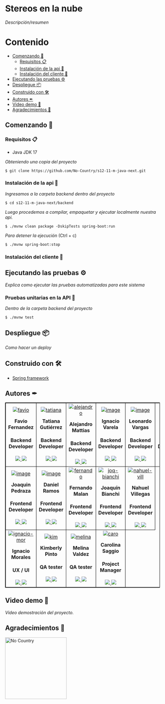 
# Stereos en la nube

_Descripción/resumen_

# Contenido
* [Comenzando 🚀](#Comenzando-)
  * [Requisitos 📋](#Requisitos-)
  * [Instalación de la api 🔧](#Instalación-de-la-api-)
  * [Instalación del cliente 🔨](#Instalación-del-cliente-)
* [Ejecutando las pruebas ⚙️](#Ejecutando-las-pruebas-)
* [Despliegue 📦](#Despliegue-)
* [Construido con 🛠](#construido-con-)
* [Autores ✒](#Autores-)
* [Video demo 🎥](#Video-demo-)
* [Agradecimientos 💝](#Agradecimientos-)

## Comenzando 🚀

### Requisitos 📋

- Java JDK 17

_Obteniendo una copia del proyecto_

```
$ git clone https://github.com/No-Country/s12-11-m-java-next.git
```

### Instalación de la api 🔧

_Ingresamos a la carpeta backend dentro del proyecto_

```
$ cd s12-11-m-java-next/backend
```

_Luego procedemos a compilar, empaquetar y ejecutar localmente nuestra api._

```
$ ./mvnw clean package -DskipTests spring-boot:run
```

_Para detener la ejecución_ (Ctrl + c)

```
$ ./mvnw spring-boot:stop
```

### Instalación del cliente 🔨

## Ejecutando las pruebas ⚙️

_Explica como ejecutar las pruebas automatizadas para este sistema_

### Pruebas unitarias en la API 🔩

_Dentro de la carpeta backend del proyecto_

```
$ ./mvnw test
```

## Despliegue 📦

_Como hacer un deploy_

## Construido con 🛠

* [Spring framework](https://spring.io/)

## Autores ✒

<table align="center" style="border: 1px #000000 solid">
	<tbody align="center">
		<tr>
   <td style="border: 1px #000000 solid">
<a href='https://postimg.cc/Hj8LfmCm' target='_blank'><img src='https://i.postimg.cc/Hj8LfmCm/favio.jpg' border='0' alt='favio'/></a>
        <h4 style="margin-top: 1rem;">Favio Fernandez</h4>
        <h4 style="margin-top: 1rem;">Backend Developer</h4>
          <a href="https://github.com/faviofz" target="_blank">
            <img src="https://img.shields.io/static/v1?style=for-the-badge&message=GitHub&color=172B4D&logo=GitHub&logoColor=FFFFFF&label="/>
          </a>
          <a href="https://www.linkedin.com/in/faviofernandez/" target="_blank">
            <img src="https://img.shields.io/badge/linkedin%20-%230077B5.svg?&style=for-the-badge&logo=linkedin&logoColor=white"/>
          </a>
      </td>
   <td style="border: 1px #000000 solid">
<a href='https://postimg.cc/Tpr33cwH' target='_blank'><img src='https://i.postimg.cc/Tpr33cwH/tatiana.jpg' border='0' alt='tatiana'/></a>
        <h4 style="margin-top: 1rem;">Tatiana Gutiérrez</h4>
        <h4 style="margin-top: 1rem;">Backend Developer</h4>
          <a href="https://github.com/J0AQUINPEDRAZA" target="_blank">
            <img src="https://img.shields.io/static/v1?style=for-the-badge&message=GitHub&color=172B4D&logo=GitHub&logoColor=FFFFFF&label="/>
          </a>
          <a href="https://www.linkedin.com/in/gutierrez-tatiana/ target="_blank">
            <img src="https://img.shields.io/badge/linkedin%20-%230077B5.svg?&style=for-the-badge&logo=linkedin&logoColor=white"/>
          </a>
      </td>
      <td style="border: 1px #000000 solid">
<a href='https://postimg.cc/wyZj7fLn' target='_blank'><img src='https://i.postimg.cc/wyZj7fLn/alejandro.jpg' border='0' alt='alejandro'/></a>
        <h4 style="margin-top: 1rem;">Alejandro Mattias</h4>
        <h4 style="margin-top: 1rem;">Backend Developer</h4>
          <a href="https://github.com/J0AQUINPEDRAZA" target="_blank">
            <img src="https://img.shields.io/static/v1?style=for-the-badge&message=GitHub&color=172B4D&logo=GitHub&logoColor=FFFFFF&label="/>
          </a>
          <a href="https://www.linkedin.com/in/alejandro-mattias/" target="_blank">
            <img src="https://img.shields.io/badge/linkedin%20-%230077B5.svg?&style=for-the-badge&logo=linkedin&logoColor=white"/>
          </a>
      </td>
   <td style="border: 1px #000000 solid">
        <a href='https://postimg.cc/YjRBfrGd' target='_blank'><img src='https://i.postimg.cc/YjRBfrGd/image.jpg' border='0' alt='image'/></a>
        <h4 style="margin-top: 1rem;">Ignacio Varela</h4>
        <h4 style="margin-top: 1rem;">Backend Developer</h4>
          <a href="https://github.com/nachova1" target="_blank">
            <img src="https://img.shields.io/static/v1?style=for-the-badge&message=GitHub&color=172B4D&logo=GitHub&logoColor=FFFFFF&label="/>
          </a>
          <a href="https://www.linkedin.com/in/ignaciovarela98/" target="_blank">
            <img src="https://img.shields.io/badge/linkedin%20-%230077B5.svg?&style=for-the-badge&logo=linkedin&logoColor=white"/>
          </a>
      </td>
      <td style="border: 1px #000000 solid">
       <a href='https://postimg.cc/PPYHpgs4' target='_blank'><img src='https://i.postimg.cc/PPYHpgs4/image.png' border='0' alt='image'/></a>
        <h4 style="margin-top: 1rem;">Leonardo Vargas</h4>
        <h4 style="margin-top: 1rem;">Backend Developer</h4>
          <a href="https://github.com/leonardofvp" target="_blank">
            <img src="https://img.shields.io/static/v1?style=for-the-badge&message=GitHub&color=172B4D&logo=GitHub&logoColor=FFFFFF&label="/>
          </a>
          <a href="https://www.linkedin.com/in/leonardo-vargas1/" target="_blank">
            <img src="https://img.shields.io/badge/linkedin%20-%230077B5.svg?&style=for-the-badge&logo=linkedin&logoColor=white"/>
          </a>
      </td>   
      <td style="border: 1px #000000 solid">
       <a href='https://postimg.cc/JyvQZkm9' target='_blank'><img src='https://i.postimg.cc/JyvQZkm9/image.jpg' border='0' alt='image'/></a>
        <h4 style="margin-top: 1rem;">Nicolas Zaeta</h4>
        <h4 style="margin-top: 1rem;">Backend Developer</h4>
          <a href="https://github.com/nzaeta" target="_blank">
            <img src="https://img.shields.io/static/v1?style=for-the-badge&message=GitHub&color=172B4D&logo=GitHub&logoColor=FFFFFF&label="/>
          </a>
          <a href="https://www.linkedin.com/in/zaetanicolas/" target="_blank">
            <img src="https://img.shields.io/badge/linkedin%20-%230077B5.svg?&style=for-the-badge&logo=linkedin&logoColor=white"/>
          </a>
      </td>
	</tr>
		<tr>     
      <td style="border: 1px #000000 solid">
        <a href='https://postimg.cc/bdWhCz98' target='_blank'><img src='https://i.postimg.cc/bdWhCz98/image.jpg' border='0' alt='image'/></a>
        <h4 style="margin-top: 1rem;">Joaquin Pedraza</h4>
        <h4 style="margin-top: 1rem;">Frontend Developer</h4>
          <a href="https://github.com/J0AQUINPEDRAZA" target="_blank">
            <img src="https://img.shields.io/static/v1?style=for-the-badge&message=GitHub&color=172B4D&logo=GitHub&logoColor=FFFFFF&label="/>
          </a>
          <a href="https://www.linkedin.com/in/joaquinpedraza962/" target="_blank">
            <img src="https://img.shields.io/badge/linkedin%20-%230077B5.svg?&style=for-the-badge&logo=linkedin&logoColor=white"/>
          </a>
      </td>

   <td style="border: 1px #000000 solid">
        <a href='https://postimg.cc/2V8Jmgjy' target='_blank'><img src='https://i.postimg.cc/2V8Jmgjy/image.jpg' border='0' alt='image'/></a>
        <h4 style="margin-top: 1rem;">Daniel Ramos</h4>
        <h4 style="margin-top: 1rem;">Frontend Developer</h4>
          <a href="https://github.com/danielghost20" target="_blank">
            <img src="https://img.shields.io/static/v1?style=for-the-badge&message=GitHub&color=172B4D&logo=GitHub&logoColor=FFFFFF&label="/>
          </a>
          <a href="https://www.linkedin.com/in/daniel-ramos21/" target="_blank">
            <img src="https://img.shields.io/badge/linkedin%20-%230077B5.svg?&style=for-the-badge&logo=linkedin&logoColor=white"/>
          </a>
      </td>

<td style="border: 1px #000000 solid">
<a href='https://postimg.cc/FYNsdJkF' target='_blank'><img src='https://i.postimg.cc/FYNsdJkF/fernando.jpg' border='0' alt='fernando'/></a>
        <h4 style="margin-top: 1rem;">Fernando Malan</h4>
        <h4 style="margin-top: 1rem;">Frontend Developer</h4>
          <a href="https://github.com/J0AQUINPEDRAZA" target="_blank">
            <img src="https://img.shields.io/static/v1?style=for-the-badge&message=GitHub&color=172B4D&logo=GitHub&logoColor=FFFFFF&label="/>
          </a>
          <a href="https://www.linkedin.com/in/fernando-david-malan-perugachi-b48b6321a/" target="_blank">
            <img src="https://img.shields.io/badge/linkedin%20-%230077B5.svg?&style=for-the-badge&logo=linkedin&logoColor=white"/>
          </a>
      </td>
            <td style="border: 1px #000000 solid">
<a href='https://postimg.cc/qzf7rFk3' target='_blank'><img src='https://i.postimg.cc/qzf7rFk3/joq-bianchi.jpg' border='0' alt='joq-bianchi'/></a>
        <h4 style="margin-top: 1rem;">Joaquín Bianchi</h4>
        <h4 style="margin-top: 1rem;">Frontend Developer</h4>
          <a href="https://github.com/J0AQUINPEDRAZA" target="_blank">
            <img src="https://img.shields.io/static/v1?style=for-the-badge&message=GitHub&color=172B4D&logo=GitHub&logoColor=FFFFFF&label="/>
          </a>
          <a href="https://www.linkedin.com/in/joaquin-bianchi-dev/" target="_blank">
            <img src="https://img.shields.io/badge/linkedin%20-%230077B5.svg?&style=for-the-badge&logo=linkedin&logoColor=white"/>
          </a>
      </td>
            <td style="border: 1px #000000 solid">
<a href='https://postimg.cc/874khPLR' target='_blank'><img src='https://i.postimg.cc/874khPLR/nahuel-vill.jpg' border='0' alt='nahuel-vill'/></a>
        <h4 style="margin-top: 1rem;">Nahuel Villegas</h4>
        <h4 style="margin-top: 1rem;">Frontend Developer</h4>
          <a href="https://github.com/J0AQUINPEDRAZA" target="_blank">
            <img src="https://img.shields.io/static/v1?style=for-the-badge&message=GitHub&color=172B4D&logo=GitHub&logoColor=FFFFFF&label="/>
          </a>
          <a href="https://www.linkedin.com/in/villegasnahuel/" target="_blank">
            <img src="https://img.shields.io/badge/linkedin%20-%230077B5.svg?&style=for-the-badge&logo=linkedin&logoColor=white"/>
          </a>
      </td>
         		</tr>
		<tr>   
      <td style="border: 1px #000000 solid">
<a href='https://postimg.cc/6229Jrgc' target='_blank'><img src='https://i.postimg.cc/6229Jrgc/ignacio-mor.png' border='0' alt='ignacio-mor'/></a>
        <h4 style="margin-top: 1rem;">Ignacio Morales</h4>
        <h4 style="margin-top: 1rem;">UX / UI</h4>
          <a href="https://github.com/nzaeta" target="_blank">
            <img src="https://img.shields.io/static/v1?style=for-the-badge&message=GitHub&color=172B4D&logo=GitHub&logoColor=FFFFFF&label="/>
          </a>
          <a href="https://www.linkedin.com/in/ignacio-jos%C3%A9-morales-817889248/" target="_blank">
            <img src="https://img.shields.io/badge/linkedin%20-%230077B5.svg?&style=for-the-badge&logo=linkedin&logoColor=white"/>
          </a>
      </td>
<td style="border: 1px #000000 solid">
<a href='https://postimg.cc/tn6CP3zJ' target='_blank'><img src='https://i.postimg.cc/tn6CP3zJ/kim.jpg' border='0' alt='kim'/></a>
        <h4 style="margin-top: 1rem;">Kimberly Pinto</h4>
        <h4 style="margin-top: 1rem;">QA tester</h4>
          <a href="https://github.com/nzaeta" target="_blank">
            <img src="https://img.shields.io/static/v1?style=for-the-badge&message=GitHub&color=172B4D&logo=GitHub&logoColor=FFFFFF&label="/>
          </a>
          <a href="https://www.linkedin.com/in/kimberly-pinto-perales/" target="_blank">
            <img src="https://img.shields.io/badge/linkedin%20-%230077B5.svg?&style=for-the-badge&logo=linkedin&logoColor=white"/>
          </a>
      </td>
   <td style="border: 1px #000000 solid">
<a href='https://postimg.cc/3yw895ZP' target='_blank'><img src='https://i.postimg.cc/3yw895ZP/melina.jpg' border='0' alt='melina'/></a>
        <h4 style="margin-top: 1rem;">Melina Valdez</h4>
        <h4 style="margin-top: 1rem;">QA tester</h4>
          <a href="https://github.com/nzaeta" target="_blank">
            <img src="https://img.shields.io/static/v1?style=for-the-badge&message=GitHub&color=172B4D&logo=GitHub&logoColor=FFFFFF&label="/>
          </a>
          <a href="https://www.linkedin.com/in/kimberly-pinto-perales/" target="_blank">
            <img src="https://img.shields.io/badge/linkedin%20-%230077B5.svg?&style=for-the-badge&logo=linkedin&logoColor=white"/>
          </a>
      </td>
            <td style="border: 1px #000000 solid">
<a href='https://postimg.cc/GBSc5779' target='_blank'><img src='https://i.postimg.cc/GBSc5779/caro.png' border='0' alt='caro'/></a>
        <h4 style="margin-top: 1rem;">Carolina Saggio</h4>
        <h4 style="margin-top: 1rem;">Project Manager</h4>
          <a href="https://github.com/csaggio74" target="_blank">
            <img src="https://img.shields.io/static/v1?style=for-the-badge&message=GitHub&color=172B4D&logo=GitHub&logoColor=FFFFFF&label="/>
          </a>
          <a href="https://www.linkedin.com/in/carolina-saggio-78338923/" target="_blank">
            <img src="https://img.shields.io/badge/linkedin%20-%230077B5.svg?&style=for-the-badge&logo=linkedin&logoColor=white"/>
          </a>
      </td>
		</tr>
    <div>
	</tbody>
</table>
     

## Video demo 🎥

_Video demostración del proyecto._

## Agradecimientos 💝

<a href="https://www.nocountry.tech/" target="_blank">
    <img src="https://encrypted-tbn0.gstatic.com/images?q=tbn:ANd9GcQsukYB3HL90LSwYv_RIR2O2OlCV8Sbkx2eNHv8nRvOu8L16FxLQ0nPzY02wQ_BJOfQZw&usqp=CAU" width="200" alt="No Country ">
</a>
